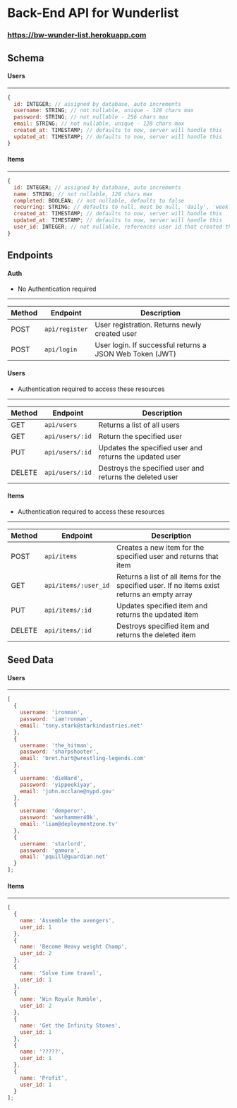 # Back-End API for Wunderlist

### https://bw-wunder-list.herokuapp.com

## Schema

#### Users

---

```js
{
  id: INTEGER; // assigned by database, auto increments
  username: STRING; // not nullable, unique - 128 chars max
  password: STRING; // not nullable - 256 chars max
  email: STRING; // not nullable, unique - 128 chars max
  created_at: TIMESTAMP; // defaults to now, server will handle this
  updated_at: TIMESTAMP; // defaults to now, server will handle this
}
```

#### Items

---

```js
{
  id: INTEGER; // assigned by database, auto increments
  name: STRING; // not nullable, 128 chars max
  completed: BOOLEAN; // not nullable, defaults to false
  recurring: STRING; // defaults to null, must be null, 'daily', 'weekly' or 'monthly'
  created_at: TIMESTAMP; // defaults to now, server will handle this
  updated_at: TIMESTAMP; // defaults to now, server will handle this
  user_id: INTEGER; // not nullable, references user id that created this item
}
```

## Endpoints

#### Auth

- No Authentication required
---

| Method | Endpoint         | Description                                              |
| ------ | ---------------- | -------------------------------------------------------- |
| POST   | `api/register`   | User registration. Returns newly created user            |
| POST   | `api/login`      | User login. If successful returns a JSON Web Token (JWT) |

#### Users 

- Authentication required to access these resources
---

| Method | Endpoint        | Description                                              |
| ------ | ----------------| -------------------------------------------------------- |
| GET    | `api/users`     | Returns a list of all users                              |
| GET    | `api/users/:id` | Return the specified user                                |
| PUT    | `api/users/:id` | Updates the specified user and returns the updated user  |
| DELETE | `api/users/:id` | Destroys the specified user and returns the deleted user |



#### Items 

- Authentication required to access these resources
---

| Method | Endpoint             | Description                                                                                  |
| ------ | -------------------- | -------------------------------------------------------------------------------------------- |
| POST   | `api/items`          | Creates a new item for the specified user and returns that item                              |
| GET    | `api/items/:user_id` | Returns a list of all items for the specified user. If no items exist returns an empty array |
| PUT    | `api/items/:id`      | Updates specified item and returns the updated item                                          |
| DELETE | `api/items/:id`      | Destroys specified item and returns the deleted item                                         |


## Seed Data

#### Users

---

```js
[
  {
    username: 'ironman',
    password: 'iam!ronman',
    email: 'tony.stark@starkindustries.net'
  },
  {
    username: 'the_hitman',
    password: 'sharpshooter',
    email: 'bret.hart@wrestling-legends.com'
  },
  {
    username: 'dieHard',
    password: 'yippeekiyay',
    email: 'john.mcclane@nypd.gov'
  },
  {
    username: 'demperor',
    password: 'warhammer40k',
    email: 'liam@deploymentzone.tv'
  },
  {
    username: 'starlord',
    password: 'gamora',
    email: 'pquill@guardian.net'
  }
];
```

#### Items

---

```js
[
  {
    name: 'Assemble the avengers',
    user_id: 1
  },
  {
    name: 'Become Heavy weight Champ',
    user_id: 2
  },
  {
    name: 'Solve time travel',
    user_id: 1
  },
  {
    name: 'Win Royale Rumble',
    user_id: 2
  },
  {
    name: 'Get the Infinity Stones',
    user_id: 1
  },
  {
    name: '?????',
    user_id: 1
  },
  {
    name: 'Profit',
    user_id: 1
  }
];
```
